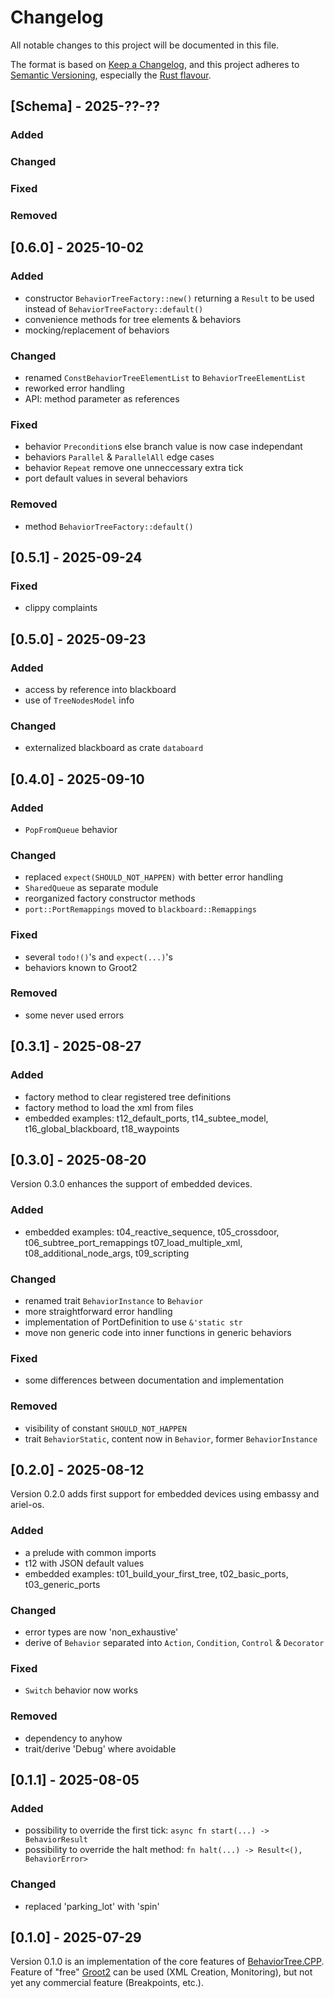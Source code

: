 # Changelog

All notable changes to this project will be documented in this file.

The format is based on [Keep a Changelog](https://keepachangelog.com/en/1.0.0/),
and this project adheres to [Semantic Versioning](https://semver.org/spec/v2.0.0.html),
especially the [Rust flavour](https://doc.rust-lang.org/cargo/reference/semver.html).

## [Schema] - 2025-??-??

### Added

### Changed

### Fixed

### Removed

## [0.6.0] - 2025-10-02

### Added
- constructor `BehaviorTreeFactory::new()` returning a `Result` 
  to be used instead of `BehaviorTreeFactory::default()`
- convenience methods for tree elements & behaviors
- mocking/replacement of behaviors

### Changed
- renamed `ConstBehaviorTreeElementList` to `BehaviorTreeElementList`
- reworked error handling
- API: method parameter as references

### Fixed
- behavior `Precondition`s else branch value is now case independant
- behaviors `Parallel` & `ParallelAll` edge cases
- behavior `Repeat` remove one unneccessary extra tick
- port default values in several behaviors

### Removed
- method `BehaviorTreeFactory::default()`

## [0.5.1] - 2025-09-24

### Fixed
- clippy complaints

## [0.5.0] - 2025-09-23

### Added
- access by reference into blackboard
- use of `TreeNodesModel` info

### Changed
- externalized blackboard as crate `databoard`

## [0.4.0] - 2025-09-10

### Added
- `PopFromQueue` behavior

### Changed
- replaced `expect(SHOULD_NOT_HAPPEN)` with better error handling
- `SharedQueue` as separate module
- reorganized factory constructor methods
- `port::PortRemappings` moved to `blackboard::Remappings`

### Fixed
- several `todo!()`'s and `expect(...)`'s
- behaviors known to Groot2

### Removed
- some never used errors

## [0.3.1] - 2025-08-27

### Added
- factory method to clear registered tree definitions
- factory method to load the xml from files
- embedded examples: t12_default_ports, t14_subtee_model, t16_global_blackboard, t18_waypoints

## [0.3.0] - 2025-08-20

Version 0.3.0 enhances the support of embedded devices.

### Added
- embedded examples:
  t04_reactive_sequence, t05_crossdoor, t06_subtree_port_remappings
  t07_load_multiple_xml, t08_additional_node_args, t09_scripting

### Changed
- renamed trait `BehaviorInstance` to `Behavior`
- more straightforward error handling
- implementation of PortDefinition to use `&'static str`
- move non generic code into inner functions in generic behaviors

### Fixed
- some differences between documentation and implementation

### Removed
- visibility of constant `SHOULD_NOT_HAPPEN`
- trait `BehaviorStatic`, content now in `Behavior`, former `BehaviorInstance`

## [0.2.0] - 2025-08-12

Version 0.2.0 adds first support for embedded devices using embassy and ariel-os.

### Added
- a prelude with common imports
- t12 with JSON default values
- embedded examples: t01_build_your_first_tree, t02_basic_ports, t03_generic_ports

### Changed
- error types are now 'non_exhaustive'
- derive of `Behavior` separated into `Action`, `Condition`, `Control` & `Decorator`

### Fixed
- `Switch` behavior now works

### Removed
- dependency to anyhow
- trait/derive 'Debug' where avoidable

## [0.1.1] - 2025-08-05

### Added
- possibility to override the first tick: `async fn start(...) -> BehaviorResult`
- possibility to override the halt method: `fn halt(...) -> Result<(), BehaviorError>`

### Changed
- replaced 'parking_lot' with 'spin'

## [0.1.0] - 2025-07-29

Version 0.1.0 is an implementation of the core features of [BehaviorTree.CPP](https://www.behaviortree.dev/).
Feature of "free" [Groot2](https://www.behaviortree.dev/groot) can be used (XML Creation, Monitoring), but not yet any commercial feature (Breakpoints, etc.).